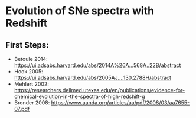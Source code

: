 # Evolution of SNe spectra with Redshift

## First Steps:

- Betoule 2014: https://ui.adsabs.harvard.edu/abs/2014A%26A...568A..22B/abstract
- Hook 2005: https://ui.adsabs.harvard.edu/abs/2005AJ....130.2788H/abstract
- Mehlert 2002: https://researchers.dellmed.utexas.edu/en/publications/evidence-for-chemical-evolution-in-the-spectra-of-high-redshift-g
- Bronder 2008: https://www.aanda.org/articles/aa/pdf/2008/03/aa7655-07.pdf
